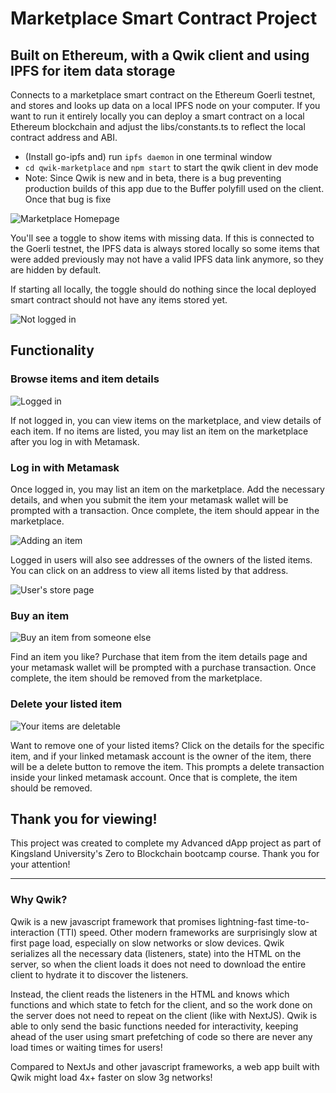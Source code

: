 # Marketplace Smart Contract Project

## Built on Ethereum, with a Qwik client and using IPFS for item data storage

Connects to a marketplace smart contract on the Ethereum Goerli testnet, and stores and looks up data on a local IPFS node on your computer. If you want to run it entirely locally you can deploy a smart contract on a local Ethereum blockchain and adjust the libs/constants.ts to reflect the local contract address and ABI.

- (Install go-ipfs and) run `ipfs daemon` in one terminal window
- `cd qwik-marketplace` and `npm start` to start the qwik client in dev mode
- Note: Since Qwik is new and in beta, there is a bug preventing production builds of this app due to the Buffer polyfill used on the client. Once that bug is fixe

![Marketplace Homepage](https://user-images.githubusercontent.com/67028427/200962692-9afde788-90ea-413d-8214-47e4579f590f.png|width=50)

You'll see a toggle to show items with missing data. If this is connected to the Goerli testnet, the IPFS data is always stored locally so some items that were added previously may not have a valid IPFS data link anymore, so they are hidden by default.

If starting all locally, the toggle should do nothing since the local deployed smart contract should not have any items stored yet.

![Not logged in](https://user-images.githubusercontent.com/67028427/200963054-a9a627d4-bd42-4c84-b635-f22155e7ad69.png)

## Functionality

### Browse items and item details

![Logged in](https://user-images.githubusercontent.com/67028427/200963323-4f368c5c-c73e-4e33-8e31-d4dbc6fd53e7.png)

If not logged in, you can view items on the marketplace, and view details of each item. If no items are listed, you may list an item on the marketplace after you log in with Metamask.

### Log in with Metamask

Once logged in, you may list an item on the marketplace. Add the necessary details, and when you submit the item your metamask wallet will be prompted with a transaction. Once complete, the item should appear in the marketplace.

![Adding an item](https://user-images.githubusercontent.com/67028427/200962789-950054db-3a3c-4485-8afc-e8c5f9cd5b55.png)

Logged in users will also see addresses of the owners of the listed items. You can click on an address to view all items listed by that address.

![User's store page](https://user-images.githubusercontent.com/67028427/200963194-9e296d78-d5ff-4319-a4ca-14fff414e3d8.png)

### Buy an item

![Buy an item from someone else](https://user-images.githubusercontent.com/67028427/200962850-fa24f17e-46ef-4c48-b44a-05abf202c13c.png)

Find an item you like? Purchase that item from the item details page and your metamask wallet will be prompted with a purchase transaction. Once complete, the item should be removed from the marketplace.

### Delete your listed item

![Your items are deletable](https://user-images.githubusercontent.com/67028427/200962924-9e476473-088a-450e-9d7e-25a81dc7b0d6.png)

Want to remove one of your listed items? Click on the details for the specific item, and if your linked metamask account is the owner of the item, there will be a delete button to remove the item. This prompts a delete transaction inside your linked metamask account. Once that is complete, the item should be removed.

## Thank you for viewing!

This project was created to complete my Advanced dApp project as part of Kingsland University's Zero to Blockchain bootcamp course. Thank you for your attention!

---

### Why Qwik?

Qwik is a new javascript framework that promises lightning-fast time-to-interaction (TTI) speed. Other modern frameworks are surprisingly slow at first page load, especially on slow networks or slow devices. Qwik serializes all the necessary data (listeners, state) into the HTML on the server, so when the client loads it does not need to download the entire client to hydrate it to discover the listeners. 

Instead, the client reads the listeners in the HTML and knows which functions and which state to fetch for the client, and so the work done on the server does not need to repeat on the client (like with NextJS). Qwik is able to only send the basic functions needed for interactivity, keeping ahead of the user using smart prefetching of code so there are never any load times or waiting times for users!

Compared to NextJs and other javascript frameworks, a web app built with Qwik might load 4x+ faster on slow 3g networks!
